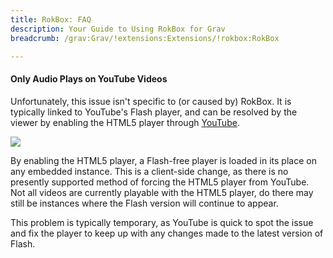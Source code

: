 ```yaml
---
title: RokBox: FAQ
description: Your Guide to Using RokBox for Grav
breadcrumb: /grav:Grav/!extensions:Extensions/!rokbox:RokBox

---
```


#### Only Audio Plays on YouTube Videos

Unfortunately, this issue isn't specific to (or caused by) RokBox. It is typically linked to YouTube's Flash player, and can be resolved by the viewer by enabling the HTML5 player through [YouTube](http://youtube.com/html5).

![][html5]

By enabling the HTML5 player, a Flash-free player is loaded in its place on any embedded instance. This is a client-side change, as there is no presently supported method of forcing the HTML5 player from YouTube. Not all videos are currently playable with the HTML5 player, do there may still be instances where the Flash version will continue to appear.

This problem is typically temporary, as YouTube is quick to spot the issue and fix the player to keep up with any changes made to the latest version of Flash.

[html5]: assets/html5.jpg
